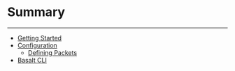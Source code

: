 # Summary

--- 

- [Getting Started](./getting-started/index.md)
- [Configuration]()
    - [Defining Packets]()
- [Basalt CLI]()

